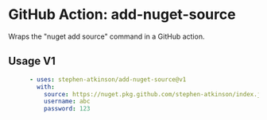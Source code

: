 # GitHub Action: add-nuget-source

Wraps the "nuget add source" command in a GitHub action.

## Usage V1

``` yaml
      - uses: stephen-atkinson/add-nuget-source@v1
        with:
          source: https://nuget.pkg.github.com/stephen-atkinson/index.json
          username: abc
          password: 123
```
